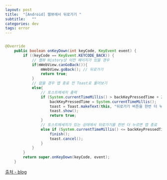 ```yaml
---
layout: post
title:  "[Android] 웹뷰에서 뒤로가기 "
subtitle:   ""
categories: dev
tags: error
--- 
```











```JAVA

@Override
    public boolean onKeyDown(int keyCode, KeyEvent event) {
        if ((keyCode == KeyEvent.KEYCODE_BACK)) {
            // 웹뷰 History상 이전 페이지가 있을 경우
            if(mWebView.canGoBack()){
                mWebView.goBack(); // 뒤로가기
                return true;
            }
            // 없을 경우 앱 종료 전 Toast로 물어보기
            else{
                // 토스트메세지 출력
                if (System.currentTimeMillis() > backKeyPressedTime + 2000) {
                    backKeyPressedTime = System.currentTimeMillis();
                    toast = Toast.makeText(this, "뒤로가기 버튼을 한번 더 누르시면 종료됩니다.", Toast.LENGTH_SHORT);
                    toast.show();
                    return true;
                }
                // 토스트메세지가 있는 상태에서 뒤로가기를 한번 더 누르면 앱 종료
                else if (System.currentTimeMillis() <= backKeyPressedTime + 2000) {
                    finish();
                    toast.cancel();
                }
            }
        }
        return super.onKeyDown(keyCode, event);
    }

```

[출처 - blog](https://blog.ysoft.kr/m/entry/%EC%95%88%EB%93%9C%EB%A1%9C%EC%9D%B4%EB%93%9C-%EC%9B%B9%EB%B7%B0-%EB%92%A4%EB%A1%9C%EA%B0%80%EA%B8%B0-%EB%B2%84%ED%8A%BC-%EC%9D%B4%EB%B2%A4%ED%8A%B8-%EB%A7%8C%EB%93%A4%EA%B8%B0)